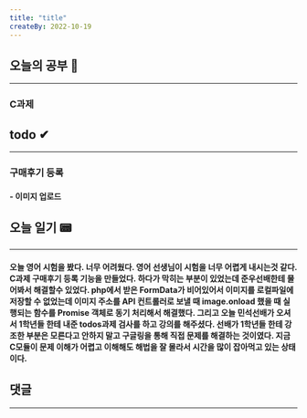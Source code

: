 ```yaml
---
title: "title"
createBy: 2022-10-19
---
```

## 오늘의 공부 🎉
---
### C과제

## todo ✔
---
### 구매후기 등록
#### - 이미지 업로드

## 오늘 일기 📟
---
#### 오늘 영어 시험을 봤다. 너무 어려웠다. 영어 선생님이 시험을 너무 어렵게 내시는것 같다. C과제 구매후기 등록 기능을 만들었다. 하다가 막히는 부분이 있었는데 준우선배한테 물어봐서 해결할수 있었다. php에서 받은 FormData가 비어있어서 이미지를 로컬파일에 저장할 수 없었는데 이미지 주소를 API 컨트롤러로 보낼 때 image.onload 했을 때 실행되는 함수를 Promise 객체로 동기 처리해서 해결했다. 그리고 오늘 민석선배가 오셔서 1학년들 한테 내준 todos과제 검사를 하고 강의를 해주셨다. 선배가 1학년들 한테 강조한 부분은 모른다고 안하지 말고 구글링을 통해 직접 문제를 해결하는 것이였다. 지금 C모듈이 문제 이해가 어렵고 이해해도 해법을 잘 몰라서 시간을 많이 잡아먹고 있는 상태이다.
## 댓글
---

<Comment />
